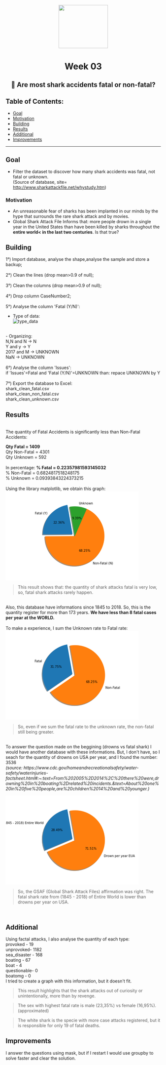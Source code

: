 <p align="center">
  <img width="160" height="140" src="https://imgshare.io/images/2020/09/01/shark_attack.png">
</p>
<h1 align="center">Week 03</h>
<h2 align="center">🔷 Are most shark accidents fatal or non-fatal?</h>

## Table of Contents:

- [Goal](#goal)
- [Motivation](#motivation)
- [Building](#building)
- [Results](#results)
- [Additional](#additional)
- [Improvements](#improvements)
---

## Goal

- Filter the dataset to discover how many shark accidents was fatal, not fatal or unknown.</br>
(Source of database, site= http://www.sharkattackfile.net/whystudy.htm)

### Motivation

- An unreasonable fear of sharks has been implanted in our minds by the hype that surrounds the rare shark attack and by movies. 
- Global Shark Attack File Informs that: more people drown in a single year in the United States than have been killed by sharks throughout the <b>entire world< in the last two centuries</b>. Is that true?

## Building

1°) Import database, analyse the shape,analyse the sample and store a backup;</br>
</br>
2°) Clean the lines (drop mean>0.9 of null);</br>
</br>
3°) Clean the columns (drop mean>0.9 of null);</br>
</br>
4°) Drop column CaseNumber2; </br>
</br>
5°) Analyse the column 'Fatal (Y/N)':</br>
- Type of data: </br>
![type_data](https://i.imgur.com/zATl6Pm.jpg)
</br>
- Organizing:</br>
N,N and N -> N</br>
Y and y   -> Y</br>
2017 and M -> UNKNOWN</br>
NaN -> UNKNOWN</br>
</br>
6°) Analyse the column 'Issues':</br>
if 'Issues'=Fatal and 'Fatal (Y/N)'=UNKNOWN  than:
repace UNKNOWN by Y</br>
</br>
7°) Export the database to Excel:</br>
shark_clean_fatal.csv</br>
shark_clean_non_fatal.csv</br>
shark_clean_unknown.csv

## Results 
</br>The quantity of Fatal Accidents is significantly less than Non-Fatal Accidents: </br>

<b>Qty Fatal = 1409 </b></br>
Qty Non-Fatal = 4301  </br>
Qty Unknown = 592 </br>
 </br>
 In percentage:
<b>% Fatal = 0.22357981593145032</br></b>
% Non-Fatal = 0.6824817518248175</br>
% Unknown = 0.09393843224373215</br>
</br>
Using the library matplotlib, we obtain this graph:</br>
<img align="center" src="https://github.com/leticiafossato/ironhack-projects/blob/master/Week%202%20-%20Shark%20Attacks/Image%20Graphs/Results_Quantity_Fatal.png?raw=true"></br>
> This result shows that: the quantity of shark attacks fatal is very low, so, fatal shark attacks rarely happen.</br>
</br>
Also, this database have informations since 1845 to 2018. So, this is the quantity register for more than 173 years. <b>We have less than 8 fatal cases per year at the WORLD.</b></br>
</br>
To make a experience, I sum the Unknown rate to Fatal rate:</br>
<img align="center" src="https://github.com/leticiafossato/ironhack-projects/blob/master/Week%202%20-%20Shark%20Attacks/Image%20Graphs/Results_Quantity_Without_Unknown.png?raw=true">

> So, even if we sum the fatal rate to the unknown rate, the non-fatal still being greater.
</br>
To answer the question made on the beggining (drowns vs fatal shark) I would have another database with these informations. But, I don't have, so I seach for the quantity of drowns on USA per year, and I found the number: 3536 </br>  
<i>(source: https://www.cdc.gov/homeandrecreationalsafety/water-safety/waterinjuries-factsheet.html#:~:text=From%202005%2D2014%2C%20there%20were,drowning%20in%20boating%2Drelated%20incidents.&text=About%20one%20in%20five%20people,are%20children%2014%20and%20younger.)</br></i>

<img align="center" src="https://github.com/leticiafossato/ironhack-projects/blob/master/Week%202%20-%20Shark%20Attacks/Image%20Graphs/Curiosity.png?raw=true"></br>
>So, the GSAF (Global Shark Attack Files) affirmation was right. The fatal shark rate from (1845 - 2018) of Entire World is lower than drowns per year on USA.</br>
</br>

## Additional
Using factal attacks, I also analyse the quantity of each type: </br>
provoked - 19</br>
unprovoked- 1182</br>
sea_disaster - 168</br>
boating - 67</br>
boat - 4</br>
questionable- 0</br>
boatomg - 0 </br>
I tried to create a graph with this information, but it doesn't fit.</br>
> This result highlights that the shark attacks out of curiosity or unintentionally, more than by revenge.</br>

> The sex with highest fatal rate is male (23,35%) vs female (16,95%). (approximated)

> The white shark is the specie with more case attacks registered, but it is responsible for only 19 of fatal deaths.

## Improvements
I answer the questions using mask, but if I restart I would use groupby to solve faster and clear the solution.
